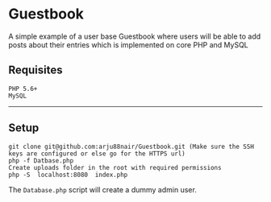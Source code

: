 # Guestbook

A simple example of a user base Guestbook where users will be able to add posts about their entries which is implemented on core PHP and MySQL

## Requisites

```
PHP 5.6+
MySQL

```
---
## Setup
```
git clone git@github.com:arju88nair/Guestbook.git (Make sure the SSH keys are configured or else go for the HTTPS url)
php -f Datbase.php
Create uploads folder in the root with required permissions
php -S  localhost:8080  index.php 
```

The `Database.php` script will create a dummy admin user.
